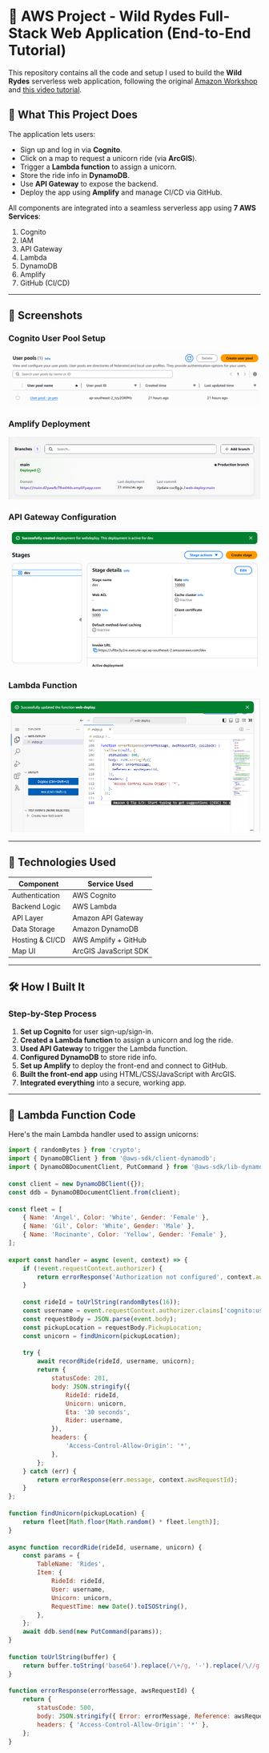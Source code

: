 # 🦄 AWS Project - Wild Rydes Full-Stack Web Application (End-to-End Tutorial)

This repository contains all the code and setup I used to build the **Wild Rydes** serverless web application, following the original [Amazon Workshop](https://aws.amazon.com/serverless-workshops) and [this video tutorial](https://youtu.be/K6v6t5z6AsU).

## 🚀 What This Project Does

The application lets users:
- Sign up and log in via **Cognito**.
- Click on a map to request a unicorn ride (via **ArcGIS**).
- Trigger a **Lambda function** to assign a unicorn.
- Store the ride info in **DynamoDB**.
- Use **API Gateway** to expose the backend.
- Deploy the app using **Amplify** and manage CI/CD via GitHub.

All components are integrated into a seamless serverless app using **7 AWS Services**:
1. Cognito
2. IAM
3. API Gateway
4. Lambda
5. DynamoDB
6. Amplify
7. GitHub (CI/CD)

---

## 📸 Screenshots

### Cognito User Pool Setup
![Cognito Screenshot](./Capture.png)

### Amplify Deployment
![Amplify Screenshot](./Capture2.png)

### API Gateway Configuration
![API Gateway Screenshot](./Capture3.png)

### Lambda Function
![Lambda Function Screenshot](./Capture4.png)

---

## 🧪 Technologies Used

| Component      | Service Used            |
|----------------|-------------------------|
| Authentication | AWS Cognito             |
| Backend Logic  | AWS Lambda              |
| API Layer      | Amazon API Gateway      |
| Data Storage   | Amazon DynamoDB         |
| Hosting & CI/CD| AWS Amplify + GitHub    |
| Map UI         | ArcGIS JavaScript SDK   |

---

## 🛠️ How I Built It

### Step-by-Step Process

1. **Set up Cognito** for user sign-up/sign-in.
2. **Created a Lambda function** to assign a unicorn and log the ride.
3. **Used API Gateway** to trigger the Lambda function.
4. **Configured DynamoDB** to store ride info.
5. **Set up Amplify** to deploy the front-end and connect to GitHub.
6. **Built the front-end app** using HTML/CSS/JavaScript with ArcGIS.
7. **Integrated everything** into a secure, working app.

---

## 📂 Lambda Function Code

Here's the main Lambda handler used to assign unicorns:

```js
import { randomBytes } from 'crypto';
import { DynamoDBClient } from '@aws-sdk/client-dynamodb';
import { DynamoDBDocumentClient, PutCommand } from '@aws-sdk/lib-dynamodb';

const client = new DynamoDBClient({});
const ddb = DynamoDBDocumentClient.from(client);

const fleet = [
    { Name: 'Angel', Color: 'White', Gender: 'Female' },
    { Name: 'Gil', Color: 'White', Gender: 'Male' },
    { Name: 'Rocinante', Color: 'Yellow', Gender: 'Female' },
];

export const handler = async (event, context) => {
    if (!event.requestContext.authorizer) {
        return errorResponse('Authorization not configured', context.awsRequestId);
    }

    const rideId = toUrlString(randomBytes(16));
    const username = event.requestContext.authorizer.claims['cognito:username'];
    const requestBody = JSON.parse(event.body);
    const pickupLocation = requestBody.PickupLocation;
    const unicorn = findUnicorn(pickupLocation);

    try {
        await recordRide(rideId, username, unicorn);
        return {
            statusCode: 201,
            body: JSON.stringify({
                RideId: rideId,
                Unicorn: unicorn,
                Eta: '30 seconds',
                Rider: username,
            }),
            headers: {
                'Access-Control-Allow-Origin': '*',
            },
        };
    } catch (err) {
        return errorResponse(err.message, context.awsRequestId);
    }
};

function findUnicorn(pickupLocation) {
    return fleet[Math.floor(Math.random() * fleet.length)];
}

async function recordRide(rideId, username, unicorn) {
    const params = {
        TableName: 'Rides',
        Item: {
            RideId: rideId,
            User: username,
            Unicorn: unicorn,
            RequestTime: new Date().toISOString(),
        },
    };
    await ddb.send(new PutCommand(params));
}

function toUrlString(buffer) {
    return buffer.toString('base64').replace(/\+/g, '-').replace(/\//g, '_').replace(/=/g, '');
}

function errorResponse(errorMessage, awsRequestId) {
    return {
        statusCode: 500,
        body: JSON.stringify({ Error: errorMessage, Reference: awsRequestId }),
        headers: { 'Access-Control-Allow-Origin': '*' },
    };
}
